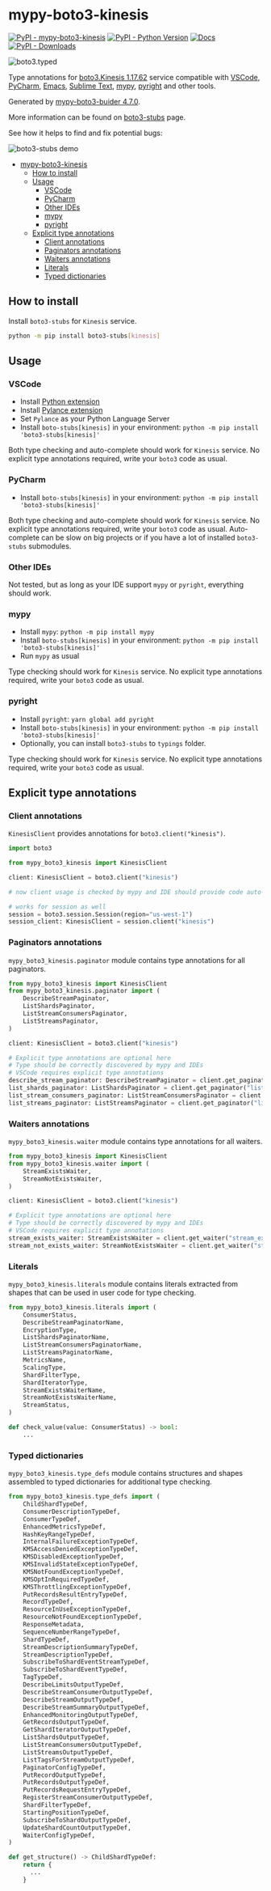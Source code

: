 # mypy-boto3-kinesis

[![PyPI - mypy-boto3-kinesis](https://img.shields.io/pypi/v/mypy-boto3-kinesis.svg?color=blue)](https://pypi.org/project/mypy-boto3-kinesis)
[![PyPI - Python Version](https://img.shields.io/pypi/pyversions/mypy-boto3-kinesis.svg?color=blue)](https://pypi.org/project/mypy-boto3-kinesis)
[![Docs](https://img.shields.io/readthedocs/mypy-boto3-builder.svg?color=blue)](https://mypy-boto3-builder.readthedocs.io/)
[![PyPI - Downloads](https://img.shields.io/pypi/dw/mypy-boto3-kinesis?color=blue)](https://pypistats.org/packages/mypy-boto3-kinesis)

![boto3.typed](https://github.com/vemel/mypy_boto3_builder/raw/master/logo.png)

Type annotations for
[boto3.Kinesis 1.17.62](https://boto3.amazonaws.com/v1/documentation/api/1.17.62/reference/services/kinesis.html#Kinesis) service
compatible with
[VSCode](https://code.visualstudio.com/),
[PyCharm](https://www.jetbrains.com/pycharm/),
[Emacs](https://www.gnu.org/software/emacs/),
[Sublime Text](https://www.sublimetext.com/),
[mypy](https://github.com/python/mypy),
[pyright](https://github.com/microsoft/pyright)
and other tools.

Generated by [mypy-boto3-buider 4.7.0](https://github.com/vemel/mypy_boto3_builder).

More information can be found on [boto3-stubs](https://pypi.org/project/boto3-stubs/) page.

See how it helps to find and fix potential bugs:

![boto3-stubs demo](https://github.com/vemel/mypy_boto3_builder/raw/master/demo.gif)

- [mypy-boto3-kinesis](#mypy-boto3-kinesis)
  - [How to install](#how-to-install)
  - [Usage](#usage)
    - [VSCode](#vscode)
    - [PyCharm](#pycharm)
    - [Other IDEs](#other-ides)
    - [mypy](#mypy)
    - [pyright](#pyright)
  - [Explicit type annotations](#explicit-type-annotations)
    - [Client annotations](#client-annotations)
    - [Paginators annotations](#paginators-annotations)
    - [Waiters annotations](#waiters-annotations)
    - [Literals](#literals)
    - [Typed dictionaries](#typed-dictionaries)

## How to install

Install `boto3-stubs` for `Kinesis` service.

```bash
python -m pip install boto3-stubs[kinesis]
```

## Usage

### VSCode

- Install [Python extension](https://marketplace.visualstudio.com/items?itemName=ms-python.python)
- Install [Pylance extension](https://marketplace.visualstudio.com/items?itemName=ms-python.vscode-pylance)
- Set `Pylance` as your Python Language Server
- Install `boto-stubs[kinesis]` in your environment: `python -m pip install 'boto3-stubs[kinesis]'`

Both type checking and auto-complete should work for `Kinesis` service.
No explicit type annotations required, write your `boto3` code as usual.

### PyCharm

- Install `boto-stubs[kinesis]` in your environment: `python -m pip install 'boto3-stubs[kinesis]'`

Both type checking and auto-complete should work for `Kinesis` service.
No explicit type annotations required, write your `boto3` code as usual.
Auto-complete can be slow on big projects or if you have a lot of installed `boto3-stubs` submodules.

### Other IDEs

Not tested, but as long as your IDE support `mypy` or `pyright`, everything should work.

### mypy

- Install `mypy`: `python -m pip install mypy`
- Install `boto-stubs[kinesis]` in your environment: `python -m pip install 'boto3-stubs[kinesis]'`
- Run `mypy` as usual

Type checking should work for `Kinesis` service.
No explicit type annotations required, write your `boto3` code as usual.

### pyright

- Install `pyright`: `yarn global add pyright`
- Install `boto-stubs[kinesis]` in your environment: `python -m pip install 'boto3-stubs[kinesis]'`
- Optionally, you can install `boto3-stubs` to `typings` folder.

Type checking should work for `Kinesis` service.
No explicit type annotations required, write your `boto3` code as usual.

## Explicit type annotations

### Client annotations

`KinesisClient` provides annotations for `boto3.client("kinesis")`.

```python
import boto3

from mypy_boto3_kinesis import KinesisClient

client: KinesisClient = boto3.client("kinesis")

# now client usage is checked by mypy and IDE should provide code auto-complete

# works for session as well
session = boto3.session.Session(region="us-west-1")
session_client: KinesisClient = session.client("kinesis")
```

### Paginators annotations

`mypy_boto3_kinesis.paginator` module contains type annotations for all paginators.

```python
from mypy_boto3_kinesis import KinesisClient
from mypy_boto3_kinesis.paginator import (
    DescribeStreamPaginator,
    ListShardsPaginator,
    ListStreamConsumersPaginator,
    ListStreamsPaginator,
)

client: KinesisClient = boto3.client("kinesis")

# Explicit type annotations are optional here
# Type should be correctly discovered by mypy and IDEs
# VSCode requires explicit type annotations
describe_stream_paginator: DescribeStreamPaginator = client.get_paginator("describe_stream")
list_shards_paginator: ListShardsPaginator = client.get_paginator("list_shards")
list_stream_consumers_paginator: ListStreamConsumersPaginator = client.get_paginator("list_stream_consumers")
list_streams_paginator: ListStreamsPaginator = client.get_paginator("list_streams")
```


### Waiters annotations

`mypy_boto3_kinesis.waiter` module contains type annotations for all waiters.

```python
from mypy_boto3_kinesis import KinesisClient
from mypy_boto3_kinesis.waiter import (
    StreamExistsWaiter,
    StreamNotExistsWaiter,
)

client: KinesisClient = boto3.client("kinesis")

# Explicit type annotations are optional here
# Type should be correctly discovered by mypy and IDEs
# VSCode requires explicit type annotations
stream_exists_waiter: StreamExistsWaiter = client.get_waiter("stream_exists")
stream_not_exists_waiter: StreamNotExistsWaiter = client.get_waiter("stream_not_exists")
```





### Literals

`mypy_boto3_kinesis.literals` module contains literals extracted from shapes
that can be used in user code for type checking.

```python
from mypy_boto3_kinesis.literals import (
    ConsumerStatus,
    DescribeStreamPaginatorName,
    EncryptionType,
    ListShardsPaginatorName,
    ListStreamConsumersPaginatorName,
    ListStreamsPaginatorName,
    MetricsName,
    ScalingType,
    ShardFilterType,
    ShardIteratorType,
    StreamExistsWaiterName,
    StreamNotExistsWaiterName,
    StreamStatus,
)

def check_value(value: ConsumerStatus) -> bool:
    ...
```



### Typed dictionaries

`mypy_boto3_kinesis.type_defs` module contains structures and shapes assembled
to typed dictionaries for additional type checking.

```python
from mypy_boto3_kinesis.type_defs import (
    ChildShardTypeDef,
    ConsumerDescriptionTypeDef,
    ConsumerTypeDef,
    EnhancedMetricsTypeDef,
    HashKeyRangeTypeDef,
    InternalFailureExceptionTypeDef,
    KMSAccessDeniedExceptionTypeDef,
    KMSDisabledExceptionTypeDef,
    KMSInvalidStateExceptionTypeDef,
    KMSNotFoundExceptionTypeDef,
    KMSOptInRequiredTypeDef,
    KMSThrottlingExceptionTypeDef,
    PutRecordsResultEntryTypeDef,
    RecordTypeDef,
    ResourceInUseExceptionTypeDef,
    ResourceNotFoundExceptionTypeDef,
    ResponseMetadata,
    SequenceNumberRangeTypeDef,
    ShardTypeDef,
    StreamDescriptionSummaryTypeDef,
    StreamDescriptionTypeDef,
    SubscribeToShardEventStreamTypeDef,
    SubscribeToShardEventTypeDef,
    TagTypeDef,
    DescribeLimitsOutputTypeDef,
    DescribeStreamConsumerOutputTypeDef,
    DescribeStreamOutputTypeDef,
    DescribeStreamSummaryOutputTypeDef,
    EnhancedMonitoringOutputTypeDef,
    GetRecordsOutputTypeDef,
    GetShardIteratorOutputTypeDef,
    ListShardsOutputTypeDef,
    ListStreamConsumersOutputTypeDef,
    ListStreamsOutputTypeDef,
    ListTagsForStreamOutputTypeDef,
    PaginatorConfigTypeDef,
    PutRecordOutputTypeDef,
    PutRecordsOutputTypeDef,
    PutRecordsRequestEntryTypeDef,
    RegisterStreamConsumerOutputTypeDef,
    ShardFilterTypeDef,
    StartingPositionTypeDef,
    SubscribeToShardOutputTypeDef,
    UpdateShardCountOutputTypeDef,
    WaiterConfigTypeDef,
)

def get_structure() -> ChildShardTypeDef:
    return {
      ...
    }
```
